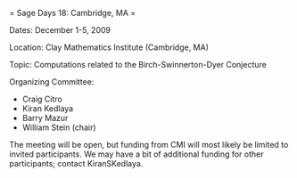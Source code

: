 = Sage Days 18: Cambridge, MA =

Dates: December 1-5, 2009

Location: Clay Mathematics Institute (Cambridge, MA)

Topic: Computations related to the Birch-Swinnerton-Dyer Conjecture

Organizing Committee:
 * Craig Citro
 * Kiran Kedlaya
 * Barry Mazur
 * William Stein (chair)

The meeting will be open, but funding from CMI will most likely be limited to invited participants. We may have a bit of additional funding for other participants; contact KiranSKedlaya.
